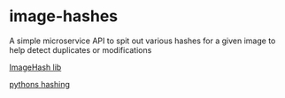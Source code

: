 # image-hashes
A simple microservice API to spit out various hashes for a given image to help detect duplicates or modifications  


[ImageHash lib](https://pypi.org/project/ImageHash/)

[pythons hashing](https://docs.python.org/3.10/library/hashlib.html)
